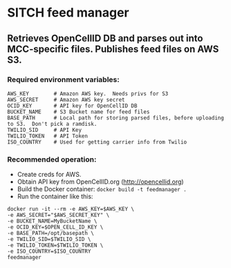 # SITCH feed manager

## Retrieves OpenCellID DB and parses out into MCC-specific files.  Publishes feed files on AWS S3.

### Required environment variables:
```shell
AWS_KEY        # Amazon AWS key.  Needs privs for S3
AWS_SECRET     # Amazon AWS key secret
OCID_KEY       # API key for OpenCellID DB
BUCKET_NAME    # S3 Bucket name for feed files
BASE_PATH      # Local path for storing parsed files, before uploading to S3.  Don't pick a ramdisk.
TWILIO_SID     # API Key
TWILIO_TOKEN   # API Token
ISO_COUNTRY    # Used for getting carrier info from Twilio
```

### Recommended operation:

* Create creds for AWS.
* Obtain API key from OpenCellID.org (http://opencellid.org)
* Build the Docker container: `docker build -t feedmanager .`
* Run the container like this:
```shell
docker run -it --rm -e AWS_KEY=$AWS_KEY \
-e AWS_SECRET="$AWS_SECRET_KEY" \
-e BUCKET_NAME=MyBucketName \
-e OCID_KEY=$OPEN_CELL_ID_KEY \
-e BASE_PATH=/opt/basepath \
-e TWILIO_SID=$TWILIO_SID \
-e TWILIO_TOKEN=$TWILIO_TOKEN \
-e ISO_COUNTRY=$ISO_COUNTRY
feedmanager
```
